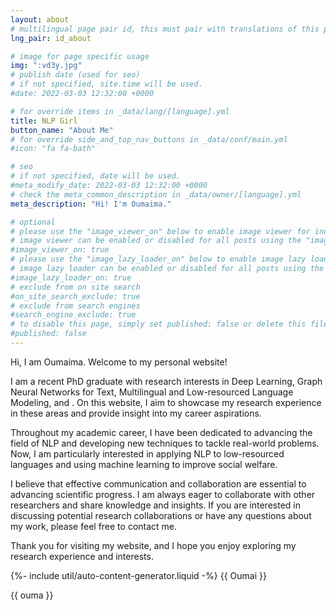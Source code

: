 ```yaml
---
layout: about
# multilingual page pair id, this must pair with translations of this page. (This name must be unique)
lng_pair: id_about

# image for page specific usage
img: ":vd3y.jpg"
# publish date (used for seo)
# if not specified, site.time will be used.
#date: 2022-03-03 12:32:00 +0000

# for override items in _data/lang/[language].yml
title: NLP Girl
button_name: "About Me"
# for override side_and_top_nav_buttons in _data/conf/main.yml
#icon: "fa fa-bath"

# seo
# if not specified, date will be used.
#meta_modify_date: 2022-03-03 12:32:00 +0000
# check the meta_common_description in _data/owner/[language].yml
meta_description: "Hi! I'm Oumaima."

# optional
# please use the "image_viewer_on" below to enable image viewer for individual pages or posts (_posts/ or [language]/_posts folders).
# image viewer can be enabled or disabled for all posts using the "image_viewer_posts: true" setting in _data/conf/main.yml.
#image_viewer_on: true
# please use the "image_lazy_loader_on" below to enable image lazy loader for individual pages or posts (_posts/ or [language]/_posts folders).
# image lazy loader can be enabled or disabled for all posts using the "image_lazy_loader_posts: true" setting in _data/conf/main.yml.
#image_lazy_loader_on: true
# exclude from on site search
#on_site_search_exclude: true
# exclude from search engines
#search_engine_exclude: true
# to disable this page, simply set published: false or delete this file
#published: false
---
```

Hi, I am Oumaima. Welcome to my personal website!

I am a recent PhD graduate with research interests in Deep Learning, Graph Neural Networks for Text, Multilingual and Low-resourced Language Modeling, and . On this website, I aim to showcase my research experience in these areas and provide insight into my career aspirations.

Throughout my academic career, I have been dedicated to advancing the field of NLP and developing new techniques to tackle real-world problems. Now, I am particularly interested in applying NLP to low-resourced languages and using machine learning to improve social welfare.

I believe that effective communication and collaboration are essential to advancing scientific progress. I am always eager to collaborate with other researchers and share knowledge and insights. If you are interested in discussing potential research collaborations or have any questions about my work, please feel free to contact me.

Thank you for visiting my website, and I hope you enjoy exploring my research experience and interests.

{%- include util/auto-content-generator.liquid -%}
{{ Oumai }}

{{ ouma }}

